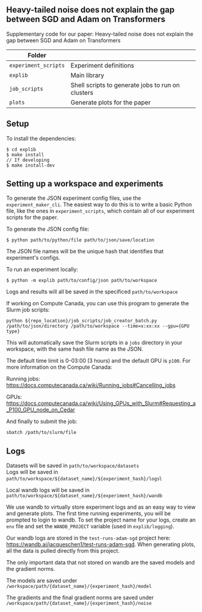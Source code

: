 ## Heavy-tailed noise does not explain the gap between SGD and Adam on Transformers

Supplementary code for our paper: Heavy-tailed noise does not explain the gap between SGD and Adam on Transformers

| Folder               |                                                           |
|----------------------|-----------------------------------------------------------|
| `experiment_scripts` | Experiment definitions                                    |
| `explib`             | Main library                                              |
| `job_scripts`        | Shell scripts to generate jobs to run on clusters         |
| `plots`              | Generate plots for the paper                              |

## Setup 
To install the dependencies:
```
$ cd explib
$ make install
// If developing
$ make install-dev
```

## Setting up a workspace and experiments

To generate the JSON experiment config files, use the `experiment_maker_cli`. The easiest way to do this is to write a basic Python file, like the ones in `experiment_scripts`, which contain all of our experiment scripts for the paper.

To generate the JSON config file:
```
$ python path/to/python/file path/to/json/save/location
```

The JSON file names will be the unique hash that identifies that experiment's configs. 

To run an experiment locally:
```
$ python -m explib path/to/config/json path/to/workspace
```
Logs and results will all be saved in the specificed `path/to/workspace` 

If working on Compute Canada, you can use this program to generate the Slurm job scripts:
```
python ${repo_location}/job_scripts/job_creator_batch.py /path/to/json/directory /path/to/workspace --time=x:xx:xx --gpu={GPU type}
```
This will automatically save the Slurm scripts in a `jobs` directory in your workspace, with the same hash file name as the JSON.

The default time limit is 0-03:00 (3 hours) and the default GPU is `p100`. For more information on the Compute Canada:

Running jobs: https://docs.computecanada.ca/wiki/Running_jobs#Cancelling_jobs

GPUs: https://docs.computecanada.ca/wiki/Using_GPUs_with_Slurm#Requesting_a_P100_GPU_node_on_Cedar

And finally to submit the job:
```
sbatch /path/to/slurm/file
```

## Logs

Datasets will be saved in `path/to/workspace/datasets`\
Logs will be saved in `path/to/workspace/${dataset_name}/${experiment_hash}/logs`\

Local wandb logs will be saved in `path/to/workspace/${dataset_name}/${experiment_hash}/wandb`

We use wandb to virtually store experiment logs and as an easy way to view and generate plots. The first time running experiments, you will be prompted to login to wandb. To set the project name for your logs, create an `env` file and set the `WANDB_PROJECT` variable (used in `explib/logging`).

Our wandb logs are stored in the `test-runs-adam-sgd` project here: https://wandb.ai/jacqueschen1/test-runs-adam-sgd. When generating plots, all the data is pulled directly from this project.

The only important data that not stored on wandb are the saved models and the gradient norms.

The models are saved under `/workspace/path/{dataset_name}/{experiment_hash}/model`

The gradients and the final gradient norms are saved under `/workspace/path/{dataset_name}/{experiment_hash}/noise`
